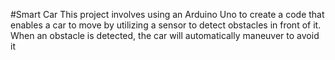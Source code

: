 #Smart Car 
This project involves using an Arduino Uno to create a code that enables a car to move by utilizing a sensor to detect obstacles in front of it. When an obstacle is detected, the car will automatically maneuver to avoid it
